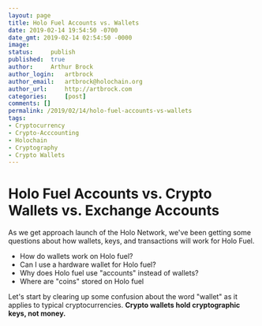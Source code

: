```yaml
---
layout: page
title: Holo Fuel Accounts vs. Wallets
date: 2019-02-14 19:54:50 -0700
date_gmt: 2019-02-14 02:54:50 -0000
image: 		
status: 	publish
published: 	true
author: 	Arthur Brock
author_login: 	artbrock
author_email: 	artbrock@holochain.org
author_url: 	http://artbrock.com
categories: 	[post]
comments: []
permalink: /2019/02/14/holo-fuel-accounts-vs-wallets
tags:
- Cryptocurrency
- Crypto-Acccounting
- Holochain
- Cryptography
- Crypto Wallets
---
```


# Holo Fuel Accounts vs. Crypto Wallets vs. Exchange Accounts

As we get approach launch of the Holo Network, we've been getting some questions about how wallets, keys, and transactions will work for Holo Fuel.  
 - How do wallets work on Holo fuel?
 - Can I use a hardware wallet for Holo fuel?
 - Why does Holo fuel use "accounts" instead of wallets?
 - Where are "coins" stored on Holo fuel


Let's start by clearing up some confusion about the word "wallet" as it applies to typical cryptocurrencies. **Crypto wallets hold cryptographic keys, not money.**
